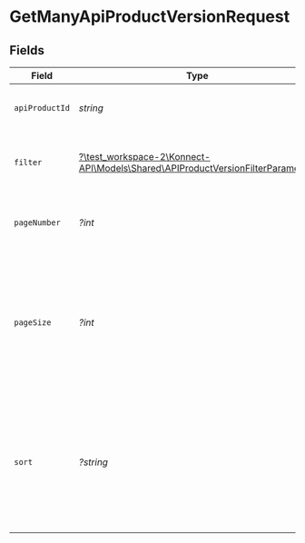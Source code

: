 # GetManyApiProductVersionRequest


## Fields

| Field                                                                                                                                      | Type                                                                                                                                       | Required                                                                                                                                   | Description                                                                                                                                | Example                                                                                                                                    |
| ------------------------------------------------------------------------------------------------------------------------------------------ | ------------------------------------------------------------------------------------------------------------------------------------------ | ------------------------------------------------------------------------------------------------------------------------------------------ | ------------------------------------------------------------------------------------------------------------------------------------------ | ------------------------------------------------------------------------------------------------------------------------------------------ |
| `apiProductId`                                                                                                                             | *string*                                                                                                                                   | :heavy_check_mark:                                                                                                                         | The API Product ID                                                                                                                         | d32d905a-ed33-46a3-a093-d8f536af9a8a                                                                                                       |
| `filter`                                                                                                                                   | [?\test_workspace-2\Konnect-API\Models\Shared\APIProductVersionFilterParameters](../../models/shared/APIProductVersionFilterParameters.md) | :heavy_minus_sign:                                                                                                                         | Filters API Product Versions in the response.                                                                                              |                                                                                                                                            |
| `pageNumber`                                                                                                                               | *?int*                                                                                                                                     | :heavy_minus_sign:                                                                                                                         | Determines which page of the entities to retrieve.                                                                                         | 1                                                                                                                                          |
| `pageSize`                                                                                                                                 | *?int*                                                                                                                                     | :heavy_minus_sign:                                                                                                                         | The maximum number of items to include per page. The last page of a collection may include fewer items.                                    | 10                                                                                                                                         |
| `sort`                                                                                                                                     | *?string*                                                                                                                                  | :heavy_minus_sign:                                                                                                                         | Sorts a collection of API products versions. Supported sort attributes are:<br/><br/><br/>  - name<br/>                                    | name desc                                                                                                                                  |